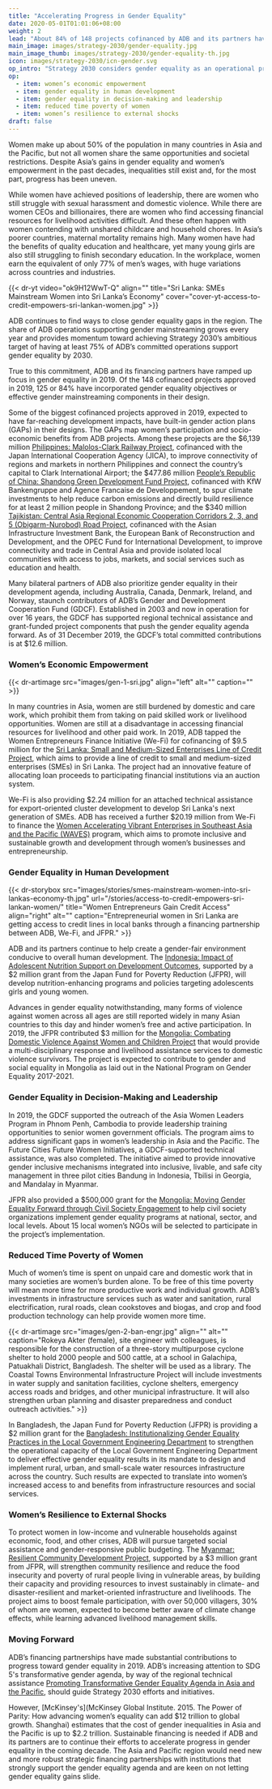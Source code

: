 ```yaml
---
title: "Accelerating Progress in Gender Equality"
date: 2020-05-01T01:01:06+08:00
weight: 2
lead: "About 84% of 148 projects cofinanced by ADB and its partners have incorporated gender equality objectives or effective gender mainstreaming components in their design. Future partnerships will strongly support the gender equality agenda and not let gender equality gains slide."
main_image: images/strategy-2030/gender-equality.jpg
main_image_thumb: images/strategy-2030/gender-equality-th.jpg
icon: images/strategy-2030/icn-gender.svg
op_intro: "Strategy 2030 considers gender equality as an operational priority and focuses on five areas:"
op: 
  - item: women’s economic empowerment
  - item: gender equality in human development
  - item: gender equality in decision-making and leadership
  - item: reduced time poverty of women
  - item: women’s resilience to external shocks
draft: false
---
```


Women make up about 50% of the population in many countries in Asia and the Pacific, but not all women share the same opportunities and societal restrictions. Despite Asia’s gains in gender equality and women’s empowerment in the past decades, inequalities still exist and, for the most part, progress has been uneven.

While women have achieved positions of leadership, there are women who still struggle with sexual harassment and domestic violence. While there are women CEOs and billionaires, there are women who find accessing financial resources for livelihood activities difficult. And these often happen with women contending with unshared childcare and household chores. In Asia’s poorer countries, maternal mortality remains high. Many women have had the benefits of quality education and healthcare, yet many young girls are also still struggling to finish secondary education. In the workplace, women earn the equivalent of only 77% of men’s wages, with huge variations across countries and industries.

{{< dr-yt video="ok9H12WwT-Q" align="" title="Sri Lanka: SMEs Mainstream Women into Sri Lanka’s Economy" cover="cover-yt-access-to-credit-empowers-sri-lankan-women.jpg" >}}

ADB continues to find ways to close gender equality gaps in the region. The share of ADB operations supporting gender mainstreaming grows every year and provides momentum toward achieving Strategy 2030’s ambitious target of having at least 75% of ADB’s committed operations support gender equality by 2030.

True to this commitment, ADB and its financing partners have ramped up focus in gender equality in 2019. Of the 148 cofinanced projects approved in 2019, 125 or 84% have incorporated gender equality objectives or effective gender mainstreaming components in their design.

Some of the biggest cofinanced projects approved in 2019, expected to have far-reaching development impacts, have built-in gender action plans (GAPs) in their designs. The GAPs map women’s participation and socio-economic benefits from ADB projects. Among these projects are the $6,139 million [Philippines: Malolos-Clark Railway Project](https://www.adb.org/projects/52083-001/main), cofinanced with the Japan International Cooperation Agency (JICA), to improve connectivity of regions and markets in northern Philippines and connect the country’s capital to Clark International Airport; the $477.86 million [People’s Republic of China: Shandong Green Development Fund Project](https://www.adb.org/projects/51194-001/main), cofinanced with KfW Bankengruppe and Agence Francaise de Developpement, to spur climate investments to help reduce carbon emissions and directly build resilience for at least 2 million people in Shandong Province; and the $340 million [Tajikistan: Central Asia Regional Economic Cooperation Corridors 2, 3, and 5 (Obigarm-Nurobod) Road Project](https://www.adb.org/projects/52042-001/main), cofinanced with the Asian Infrastructure Investment Bank, the European Bank of Reconstruction and Development, and the OPEC Fund for International Development, to improve connectivity and trade in Central Asia and provide isolated local communities with access to jobs, markets, and social services such as education and health.  

Many bilateral partners of ADB also prioritize gender equality in their development agenda, including Australia, Canada, Denmark, Ireland, and Norway, staunch contributors of ADB’s Gender and Development Cooperation Fund (GDCF). Established in 2003 and now in operation for over 16 years, the GDCF has supported regional technical assistance and grant-funded project components that push the gender equality agenda forward. As of 31 December 2019, the GDCF’s total committed contributions is at $12.6 million.

### Women’s Economic Empowerment

{{< dr-artimage src="images/gen-1-sri.jpg" align="left" alt="" caption="" >}}

In many countries in Asia, women are still burdened by domestic and care work, which prohibit them from taking on paid skilled work or livelihood opportunities. Women are still at a disadvantage in accessing financial resources for livelihood and other paid work. In 2019, ADB tapped the Women Entrepreneurs Finance Initiative (We-Fi) for cofinancing of $9.5 million for the [Sri Lanka: Small and Medium-Sized Enterprises Line of Credit Project](https://www.adb.org/projects/49273-001/main#project-overview), which aims to provide a line of credit to small and medium-sized enterprises (SMEs) in Sri Lanka. The project had an innovative feature of allocating loan proceeds to participating financial institutions via an auction system. 

We-Fi is also providing $2.24 million for an attached technical assistance for export-oriented cluster development to develop Sri Lanka's next generation of SMEs. ADB has received a further $20.19 million from We-Fi to finance the [Women Accelerating Vibrant Enterprises in Southeast Asia and the Pacific (WAVES)](https://www.adb.org/news/new-we-fi-financing-enhance-adbs-support-women-led-smes-viet-nam-and-pacific) program, which aims to promote inclusive and sustainable growth and development through women’s businesses and entrepreneurship.

### Gender Equality in Human Development

{{< dr-storybox src="images/stories/smes-mainstream-women-into-sri-lankas-economy-th.jpg" url="/stories/access-to-credit-empowers-sri-lankan-women/" title="Women Entrepreneurs Gain Credit Access" align="right" alt="" caption="Entrepreneurial women in Sri Lanka are getting access to credit lines in local banks through a financing partnership between ADB, We-Fi, and JFPR." >}}

ADB and its partners continue to help create a gender-fair environment conducive to overall human development. The [Indonesia: Impact of Adolescent Nutrition Support on Development Outcomes](https://www.adb.org/projects/51354-001/main#project-overview), supported by a $2 million grant from the Japan Fund for Poverty Reduction (JFPR), will develop nutrition-enhancing programs and policies targeting adolescents girls and young women. 

Advances in gender equality notwithstanding, many forms of violence against women across all ages are still reported widely in many Asian countries to this day and hinder women’s free and active participation. In 2019, the JFPR contributed $3 million for the [Mongolia: Combating Domestic Violence Against Women and Children Project](https://www.adb.org/projects/51217-001/main#project-overview) that would provide a multi-disciplinary response and livelihood assistance services to domestic violence survivors. The project is expected to contribute to gender and social equality in Mongolia as laid out in the National Program on Gender Equality 2017-2021. 

### Gender Equality in Decision-Making and Leadership

In 2019, the GDCF supported the outreach of the Asia Women Leaders Program in Phnom Penh, Cambodia to provide leadership training opportunities to senior women government officials. The program aims to address significant gaps in women’s leadership in Asia and the Pacific. The Future Cities Future Women Initiatives, a GDCF-supported technical assistance, was also completed. The initiative aimed to provide innovative gender inclusive mechanisms integrated into inclusive, livable, and safe city management in three pilot cities Bandung in Indonesia, Tbilisi in Georgia, and Mandalay in Myanmar.

JFPR also provided a $500,000 grant for the [Mongolia: Moving Gender Equality Forward through Civil Society Engagement](https://www.adb.org/projects/52314-001/main#project-overview) to help civil society organizations implement gender equality programs at national, sector, and local levels. About 15 local women’s NGOs will be selected to participate in the project’s implementation.

### Reduced Time Poverty of Women

Much of women’s time is spent on unpaid care and domestic work that in many societies are women’s burden alone. To be free of this time poverty will mean more time for more productive work and individual growth. ADB’s investments in infrastructure services such as water and sanitation, rural electrification, rural roads, clean cookstoves and biogas, and crop and food production technology can help provide women more time.

{{< dr-artimage src="images/gen-2-ban-engr.jpg" align="" alt="" caption="Rokeya Akter (female), site engineer with colleagues, is responsible for the construction of a three-story multipurpose cyclone shelter to hold 2000 people and 500 cattle, at a school in Galachipa, Patuakhali District, Bangladesh. The shelter will be used as a library. The Coastal Towns Environmental Infrastructure Project will include investments in water supply and sanitation facilities, cyclone shelters, emergency access roads and bridges, and other municipal infrastructure. It will also strengthen urban planning and disaster preparedness and conduct outreach activities." >}}

In Bangladesh, the Japan Fund for Poverty Reduction (JFPR) is providing a $2 million grant for the [Bangladesh: Institutionalizing Gender Equality Practices in the Local Government Engineering Department](https://www.adb.org/projects/51319-001/main#project-overview) to strengthen the operational capacity of the Local Government Engineering Department to deliver effective gender equality results in its mandate to design and implement rural, urban, and small-scale water resources infrastructure across the country. Such results are expected to translate into women’s increased access to and benefits from infrastructure resources and social services. 

### Women’s Resilience to External Shocks

To protect women in low-income and vulnerable households against economic, food, and other crises, ADB will pursue targeted social assistance and gender-responsive public budgeting. The [Myanmar: Resilient Community Development Project](https://www.adb.org/projects/51242-002/main#project-stories), supported by a $3 million grant from JFPR, will strengthen community resilience and reduce the food insecurity and poverty of rural people living in vulnerable areas, by building their capacity and providing resources to invest sustainably in climate- and disaster-resilient and market-oriented infrastructure and livelihoods. The project aims to boost female participation, with over 50,000 villagers, 30% of whom are women, expected to become better aware of climate change effects, while learning advanced livelihood management skills.

### Moving Forward

ADB’s financing partnerships have made substantial contributions to progress toward gender equality in 2019. ADB’s increasing attention to SDG 5's transformative gender agenda, by way of the regional technical assistance [Promoting Transformative Gender Equality Agenda in Asia and the Pacific](https://www.adb.org/projects/52214-001/main#project-overview), should guide Strategy 2030 efforts and initiatives. 

However, [McKinsey's](McKinsey Global Institute. 2015. The Power of Parity: How advancing women’s equality can add $12 trillion to global growth. Shanghai) estimates that the cost of gender inequalities in Asia and the Pacific is up to $2.2 trillion.  Sustainable financing is needed if ADB and its partners are to continue their efforts to accelerate progress in gender equality in the coming decade. The Asia and Pacific region would need new and more robust strategic financing partnerships with institutions that strongly support the gender equality agenda and are keen on not letting gender equality gains slide.